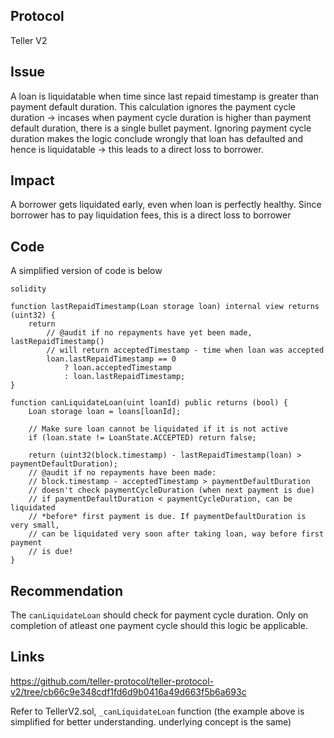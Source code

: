 ## Protocol

Teller V2

## Issue

A loan is liquidatable when time since last repaid timestamp is greater than payment default duration. This calculation ignores the payment cycle duration -> incases when payment cycle duration is higher than payment default duration, there is a single bullet payment. Ignoring payment cycle duration makes the logic conclude wrongly that loan has defaulted and hence is liquidatable -> this leads to a direct loss to borrower.

## Impact

A borrower gets liquidated early, even when loan is perfectly healthy. Since borrower has to pay liquidation fees, this is a direct loss to borrower

## Code

A simplified version of code is below

```
solidity

function lastRepaidTimestamp(Loan storage loan) internal view returns (uint32) {
    return
        // @audit if no repayments have yet been made, lastRepaidTimestamp()
        // will return acceptedTimestamp - time when loan was accepted
        loan.lastRepaidTimestamp == 0
            ? loan.acceptedTimestamp
            : loan.lastRepaidTimestamp;
}

function canLiquidateLoan(uint loanId) public returns (bool) {
    Loan storage loan = loans[loanId];

    // Make sure loan cannot be liquidated if it is not active
    if (loan.state != LoanState.ACCEPTED) return false;

    return (uint32(block.timestamp) - lastRepaidTimestamp(loan) > paymentDefaultDuration);
    // @audit if no repayments have been made:
    // block.timestamp - acceptedTimestamp > paymentDefaultDuration
    // doesn't check paymentCycleDuration (when next payment is due)
    // if paymentDefaultDuration < paymentCycleDuration, can be liquidated
    // *before* first payment is due. If paymentDefaultDuration is very small,
    // can be liquidated very soon after taking loan, way before first payment
    // is due!
}

```

## Recommendation

The `canLiquidateLoan` should check for payment cycle duration. Only on completion of atleast one payment cycle should this logic be applicable.

## Links

https://github.com/teller-protocol/teller-protocol-v2/tree/cb66c9e348cdf1fd6d9b0416a49d663f5b6a693c

Refer to TellerV2.sol, `_canLiquidateLoan` function (the example above is simplified for better understanding. underlying concept is the same)

